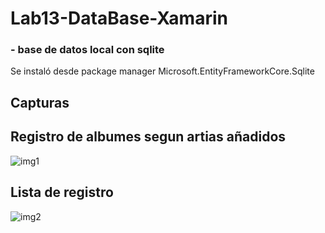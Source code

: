 # Lab13-DataBase-Xamarin
<h3>- base de datos local con sqlite</h3>
<p>Se instaló desde package manager Microsoft.EntityFrameworkCore.Sqlite</p>
<h2>Capturas</h2>
<h2>Registro de albumes segun artias añadidos</h2>
<img src="../master/img/detalle1.png" alt="img1"></img>
<br>
<h2>Lista de registro</h2>
<img src="../master/img/detalle2.png" alt="img2"></im>

